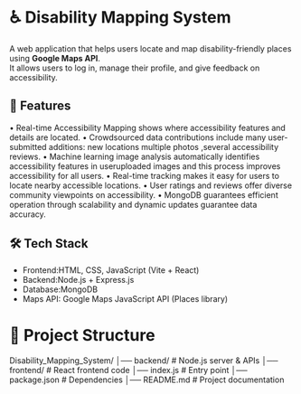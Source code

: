 # ♿ Disability Mapping System

A web application that helps users locate and map disability-friendly places using **Google Maps API**.  
It allows users to log in, manage their profile, and give feedback on accessibility.

## 🚀 Features
• Real-time Accessibility Mapping shows where accessibility features and details are
located.
• Crowdsourced data contributions include many user-submitted additions: new locations
multiple photos ,several accessibility reviews.
• Machine learning image analysis automatically identifies accessibility features in useruploaded images and this process improves accessibility for all users.
• Real-time tracking makes it easy for users to locate nearby accessible locations.
• User ratings and reviews offer diverse community viewpoints on accessibility.
• MongoDB guarantees efficient operation through scalability and dynamic updates
guarantee data accuracy.

## 🛠️ Tech Stack
- Frontend:HTML, CSS, JavaScript (Vite + React)
- Backend:Node.js + Express.js
- Database:MongoDB
- Maps API: Google Maps JavaScript API (Places library)

# 📂 Project Structure
Disability_Mapping_System/
│── backend/ # Node.js server & APIs
│── frontend/ # React frontend code
│── index.js # Entry point
│── package.json # Dependencies
│── README.md # Project documentation
